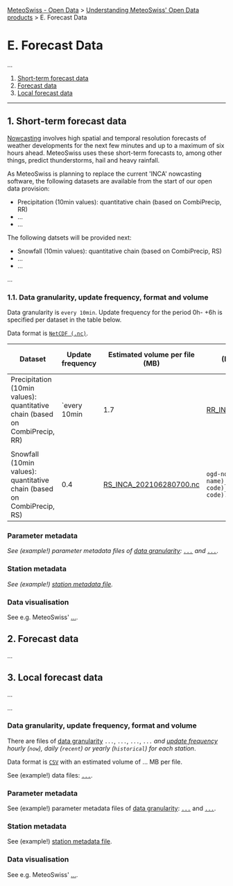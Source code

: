 [MeteoSwiss - Open Data](https://github.com/MeteoSwiss/opendata/blob/main/README.md) > [Understanding MeteoSwiss' Open Data products](https://github.com/MeteoSwiss/opendata/blob/main/README.md#understanding-meteoswiss-open-data-products) > E. Forecast Data

# E. Forecast Data
... 

1. [Short-term forecast data](#1-short-term-forecast-data)
2. [Forecast data](#2-forecast-data)
3. [Local forecast data](#3-local-forecast-data)

---

## 1. Short-term forecast data
[Nowcasting](https://www.meteoswiss.admin.ch/weather/warning-and-forecasting-systems/nowcasting.html) involves high spatial and temporal resolution forecasts of weather developments for the next few minutes and up to a maximum of six hours ahead. MeteoSwiss uses these short-term forecasts to, among other things, predict thunderstorms, hail and heavy rainfall.

As MeteoSwiss is planning to replace the current 'INCA' nowcasting software, the following datasets are available from the start of our open data provision:
- Precipitation (10min values): quantitative chain (based on CombiPrecip, RR)
- ...
- ...

The following datsets will be provided next:
- Snowfall (10min values): quantitative chain (based on CombiPrecip, RS)
- ...
- ...


<!-- The INCA forecasts come .

For more information see the metadata in each NetCDF-File. -->

...

### 1.1. Data granularity, update frequency, format and volume
Data granularity is `every 10min`. Update frequency for the period 0h- +6h is specified per dataset in the table below.

Data format is [`NetCDF (.nc)`](https://www.unidata.ucar.edu/software/netcdf).

| Dataset | Update frequency | Estimated volume per file (MB) | (Example!) data file | Productive version file name |
| ----- | ----- | ----- | ----- | ----- |
| Precipitation (10min values): quantitative chain (based on CombiPrecip, RR) | `every 10min |  1.7  | [RR_INCA_202106280700.nc](https://github.com/MeteoSwiss/publication-opendata-inca-data-nowcasting/blob/main/RR_INCA_202106280700.nc) | `ogd-nowcasting_RR-INCA_(date and time code).nc` |
|       |       |       |       |       |
| Snowfall (10min values): quantitative chain (based on CombiPrecip, RS) | 0.4 | [RS_INCA_202106280700.nc](https://github.com/MeteoSwiss/publication-opendata-inca-data-nowcasting/blob/main/RS_INCA_202106280700.nc) | `ogd-nowcasting_(product name)_(granularity code)_(update frequency code).csv` |  |

### Parameter metadata
*See (example!) parameter metadata files of [data granularity](https://github.com/MeteoSwiss/opendata-download?tab=readme-ov-file#data-granularity): [`...`](...) and [`...`](...).*

<!-- ### Codes -->
<!-- ... -->

### Station metadata
*See (example!) [station metadata file](...).*

### Data visualisation
See e.g. MeteoSwiss' [...](...).

## 2. Forecast data
...

## 3. Local forecast data
... 

...

### Data granularity, update frequency, format and volume
There are files of [data granularity](https://github.com/MeteoSwiss/opendata-download?tab=readme-ov-file#data-granularity) `...`, `...`, `...`, `...` *and [update frequency](https://github.com/MeteoSwiss/opendata-download/blob/main/README.md#update-frequency) hourly (`now`), daily (`recent`) or yearly (`historical`) for each station*.

Data format is [`CSV`](https://github.com/MeteoSwiss/opendata-download?tab=readme-ov-file#column-separators-decimal-dividers-and-missing-values) with an estimated volume of ... MB per file.

See (example!) data files: [`...`](...).

### Parameter metadata
See (example!) parameter metadata files of [data granularity](https://github.com/MeteoSwiss/opendata-download?tab=readme-ov-file#data-granularity): [`...`](...) and [`...`](...).

<!-- ### Codes -->
<!-- ... -->

### Station metadata
See (example!) [station metadata file](...).

### Data visualisation
See e.g. MeteoSwiss' [...](...).
